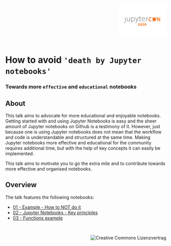 <img src='./img/jupyter_logo.png' align='right' width='30%'></img><br><br><br><br><br><br><br>


# How to avoid `'death by Jupyter notebooks'`
### Towards more `effective` and `educational` notebooks


## About
This talk aims to advocate for more educational and enjoyable notebooks. Getting started with and using Jupyter Notebooks is easy and the sheer amount of Jupyter notebooks on Github is a testimony of it. However, just because one is using Jupyter notebooks does not mean that the workflow and code is understandable and structured at the same time. Making Jupyter notebooks more effective and educational for the community requires additional time, but with the help of key concepts it can easily be implemented.

This talk aims to motivate you to go the extra mile and to contribute towards more effective and organised notebooks.

## Overview
The talk features the following notebooks:

* [01 - Example - How to NOT do it](01_example_how_not_to_do_it.ipynb)
* [02 - Jupyter Notebooks - Key principles](02_jupyter_notebooks_key_principles.ipynb)
* [03 - Functions example](functions_example.ipynb)


<br>

<a rel="license" href="http://creativecommons.org/licenses/by/4.0/"><img style="float: right" alt="Creative Commons Lizenzvertrag" style="border-width:0" src="https://i.creativecommons.org/l/by/4.0/88x31.png" /></a>


